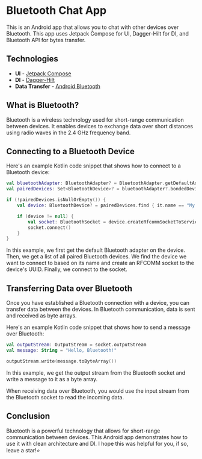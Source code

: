 # Bluetooth Chat App

This is an Android app that allows you to chat with other devices over Bluetooth. This app uses Jetpack Compose for UI, Dagger-Hilt for DI, and Bluetooth API for bytes transfer.

## Technologies
- **UI** - [Jetpack Compose](https://developer.android.com/jetpack/compose)
- **DI** - [Dagger-Hilt](https://developer.android.com/training/dependency-injection/hilt-android)
- **Data Transfer** - [Android Bluetooth](https://developer.android.com/guide/topics/connectivity/bluetooth)

## What is Bluetooth?

Bluetooth is a wireless technology used for short-range communication between devices. It enables devices to exchange data over short distances using radio waves in the 2.4 GHz frequency band.

## Connecting to a Bluetooth Device

Here's an example Kotlin code snippet that shows how to connect to a Bluetooth device:

```kotlin
val bluetoothAdapter: BluetoothAdapter? = BluetoothAdapter.getDefaultAdapter()
val pairedDevices: Set<BluetoothDevice>? = bluetoothAdapter?.bondedDevices

if (!pairedDevices.isNullOrEmpty()) {
    val device: BluetoothDevice? = pairedDevices.find { it.name == "My Bluetooth Device" }

    if (device != null) {
        val socket: BluetoothSocket = device.createRfcommSocketToServiceRecord(MY_UUID)
        socket.connect()
    }
}
```
In this example, we first get the default Bluetooth adapter on the device. Then, we get a list of all paired Bluetooth devices. We find the device we want to connect to based on its name and create an RFCOMM socket to the device's UUID. Finally, we connect to the socket.

## Transferring Data over Bluetooth
Once you have established a Bluetooth connection with a device, you can transfer data between the devices. In Bluetooth communication, data is sent and received as byte arrays.

Here's an example Kotlin code snippet that shows how to send a message over Bluetooth:

```kotlin
val outputStream: OutputStream = socket.outputStream
val message: String = "Hello, Bluetooth!"

outputStream.write(message.toByteArray())
```
In this example, we get the output stream from the Bluetooth socket and write a message to it as a byte array.

When receiving data over Bluetooth, you would use the input stream from the Bluetooth socket to read the incoming data.

## Conclusion
Bluetooth is a powerful technology that allows for short-range communication between devices. This Android app demonstrates how to use it with clean architecture and DI.
I hope this was helpful for you, if so, leave a star!⭐
